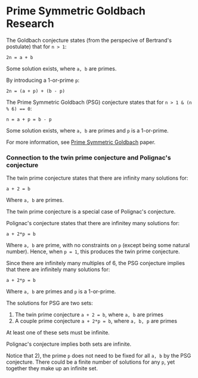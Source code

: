 # Prime Symmetric Goldbach Research

The Goldbach conjecture states (from the perspecive of Bertrand's postulate) that for `n > 1`:

```
2n = a + b
```

Some solution exists, where `a, b` are primes.

By introducing a 1-or-prime `p`:

```
2n = (a + p) + (b - p)
```

The Prime Symmetric Goldbach (PSG) conjecture states that for `n > 1 & (n % 6) == 0`:

```
n = a + p = b - p
```

Some solution exists, where `a, b` are primes and `p` is a 1-or-prime.

For more information, see [Prime Symmetric Goldbach](https://github.com/advancedresearch/path_semantics/blob/master/papers-wip2/prime-symmetric-goldbach.pdf) paper.

### Connection to the twin prime conjecture and Polignac's conjecture

The twin prime conjecture states that there are infinity many solutions for:

```
a + 2 = b
```

Where `a, b` are primes.

The twin prime conjecture is a special case of Polignac's conjecture.

Polignac's conjecture states that there are infinitey many solutions for:

```
a + 2*p = b
```

Where `a, b` are prime, with no constraints on `p` (except being some natural number).
Hence, when `p = 1`, this produces the twin prime conjecture.

Since there are infinitely many multiples of 6,
the PSG conjecture implies that there are infinitely many solutions for:

```
a + 2*p = b
```

Where `a, b` are primes and `p` is a 1-or-prime.

The solutions for PSG are two sets:

1. The twin prime conjecture `a + 2 = b`, where `a, b` are primes
2. A couple prime conjecture `a + 2*p = b`, where `a, b, p` are primes

At least one of these sets must be infinite.

Polignac's conjecture implies both sets are infinite.

Notice that 2), the prime `p` does not need to be fixed for all `a, b` by the PSG conjecture.
There could be a finite number of solutions for any `p`, yet together they make up an infinite set.
